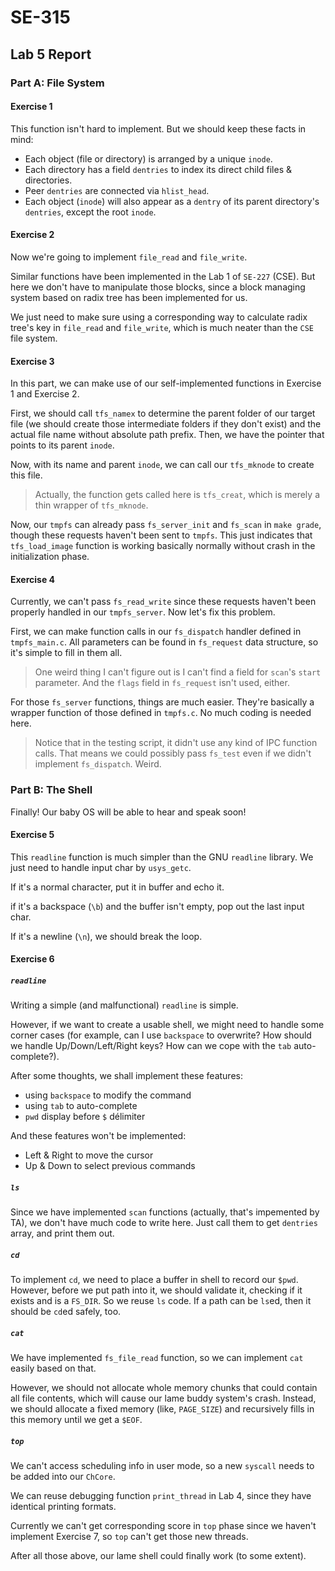 # SE-315

## Lab 5 Report

### Part A: File System

#### Exercise 1

This function isn't hard to implement. But we should keep these facts in mind:

* Each object (file or directory) is arranged by a unique `inode`.
* Each directory has a field `dentries` to index its direct child files & directories.
* Peer  `dentries` are connected via `hlist_head`.
* Each object (`inode`) will also appear as a `dentry` of its parent directory's `dentries`, except the root `inode`.

#### Exercise 2

Now we're going to implement `file_read` and `file_write`.

Similar functions have been implemented in the Lab 1 of `SE-227` (CSE). But here we don't have to manipulate those blocks, since a block managing system based on radix tree has been implemented for us.

We just need to make sure using a corresponding way to calculate radix tree's key in `file_read` and `file_write`, which is much neater than the `CSE` file system.

#### Exercise 3

In this part, we can make use of our self-implemented functions in Exercise 1 and Exercise 2.

First, we should call `tfs_namex` to determine the parent folder of our target file (we should create those intermediate folders if they don't exist) and the actual file name without absolute path prefix. Then, we have the pointer that points to its parent `inode`.

Now, with its name and parent `inode`, we can call our `tfs_mknode` to create this file.

> Actually, the function gets called here is `tfs_creat`, which is merely a thin wrapper of `tfs_mknode`.

Now, our `tmpfs` can already pass `fs_server_init` and `fs_scan` in `make grade`, though these requests haven't been sent to `tmpfs`. This just indicates that `tfs_load_image` function is working basically normally without crash in the initialization phase.

#### Exercise 4

Currently, we can't pass `fs_read_write` since these requests haven't been properly handled in our `tmpfs_server`. Now let's fix this problem.

First, we can make function calls in our `fs_dispatch` handler defined in `tmpfs_main.c`. All parameters can be found in `fs_request` data structure, so it's simple to fill in them all.

> One weird thing I can't figure out is I can't find a field for `scan`'s `start` parameter. And the `flags` field in `fs_request` isn't used, either.

For those `fs_server` functions, things are much easier. They're basically a wrapper function of those defined in `tmpfs.c`. No much coding is needed here.

> Notice that in the testing script, it didn't use any kind of IPC function calls. That means we could possibly pass `fs_test` even if we didn't implement `fs_dispatch`. Weird.

### Part B: The Shell

Finally! Our baby OS will be able to hear and speak soon!

#### Exercise 5

This `readline` function is much simpler than the GNU `readline` library. We just need to handle input char by `usys_getc`. 

If it's a normal character, put it in buffer and echo it. 

if it's a backspace (`\b`) and the buffer isn't empty, pop out the last input char.

If it's a newline (`\n`), we should break the loop.

#### Exercise 6

##### `readline`

Writing a simple (and malfunctional) `readline` is simple.

However, if we want to create a usable shell, we might need to handle some corner cases (for example, can I use `backspace` to overwrite? How should we handle Up/Down/Left/Right keys? How can we cope with the `tab` auto-complete?).

After some thoughts, we shall implement these features:

* using `backspace` to modify the command
* using `tab` to auto-complete
* `pwd` display before `$` délimiter

And these features won't be implemented:

* Left & Right to move the cursor
* Up & Down to select previous commands

##### `ls`

Since we have implemented `scan` functions (actually, that's impemented by TA), we don't have much code to write here. Just call them to get `dentries` array, and print them out.

##### `cd`

To implement `cd`, we need to place a buffer in shell to record our `$pwd`. However, before we put path into it, we should validate it, checking if it exists and is a `FS_DIR`. So we reuse `ls` code. If a path can be `ls`ed, then it should be `cd`ed safely, too.

##### `cat`

We have implemented `fs_file_read` function, so we can implement `cat` easily based on that.

However, we should not allocate whole memory chunks that could contain all file contents, which will cause our lame buddy system's crash. Instead, we should allocate a fixed memory (like, `PAGE_SIZE`) and recursively fills in this memory until we get a `$EOF`.

##### `top`

We can't access scheduling info in user mode, so a new `syscall` needs to be added into our `ChCore`.

We can reuse debugging function `print_thread` in Lab 4, since they have identical printing formats.

Currently we can't get corresponding score in `top` phase since we haven't implement Exercise 7, so `top` can't get those new threads.

After all those above, our lame shell could finally work (to some extent).



